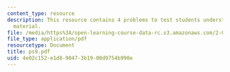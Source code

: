 ```yaml
---
content_type: resource
description: This resource contains 4 problems to test students understanding of course
  material.
file: /media/https%3A/open-learning-course-data-rc.s3.amazonaws.com/2-001-mechanics-materials-i-fall-2006/4e02c152e1d890473b1900d9754b990e_ps9.pdf
file_type: application/pdf
resourcetype: Document
title: ps9.pdf
uid: 4e02c152-e1d8-9047-3b19-00d9754b990e
---
```

